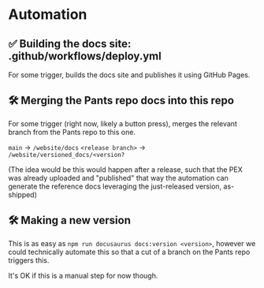 # Automation

## ✅ Building the docs site: .github/workflows/deploy.yml

For some trigger, builds the docs site and publishes it using GitHub Pages.

## 🛠️ Merging the Pants repo docs into this repo

For some trigger (right now, likely a button press), merges the relevant branch from the Pants repo
to this one.

`main` -> `/website/docs`
`<release branch>` -> `/website/versioned_docs/<version?`

(The idea would be this would happen after a release, such that the PEX was already uploaded and "published"
that way the automation can generate the reference docs leveraging the just-released version, as-shipped)

## 🛠️ Making a new version

This is as easy as `npm run docusaurus docs:version <version>`, however we could technically automate
this so that a cut of a branch on the Pants repo triggers this.

It's OK if this is a manual step for now though.
